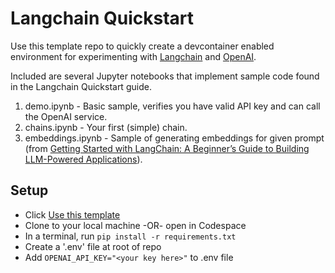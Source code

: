 # Langchain Quickstart
Use this template repo to quickly create a devcontainer enabled environment for experimenting with [Langchain](https://python.langchain.com/docs/get_started/quickstart) 
and [OpenAI](https://openai.com/).

Included are several Jupyter notebooks that implement sample code found in the Langchain Quickstart guide.
1. demo.ipynb - Basic sample, verifies you have valid API key and can call the OpenAI service.
1. chains.ipynb - Your first (simple) chain.
1. embeddings.ipynb - Sample of generating embeddings for given prompt (from [Getting Started with LangChain: A Beginner’s Guide to Building LLM-Powered Applications](https://towardsdatascience.com/getting-started-with-langchain-a-beginners-guide-to-building-llm-powered-applications-95fc8898732c)).


## Setup
- Click [Use this template](https://github.com/pjirsa/langchain-quickstart/generate)
- Clone to your local machine -OR- open in Codespace
- In a terminal, run `pip install -r requirements.txt`
- Create a '.env' file at root of repo
- Add `OPENAI_API_KEY="<your key here>"` to .env file
